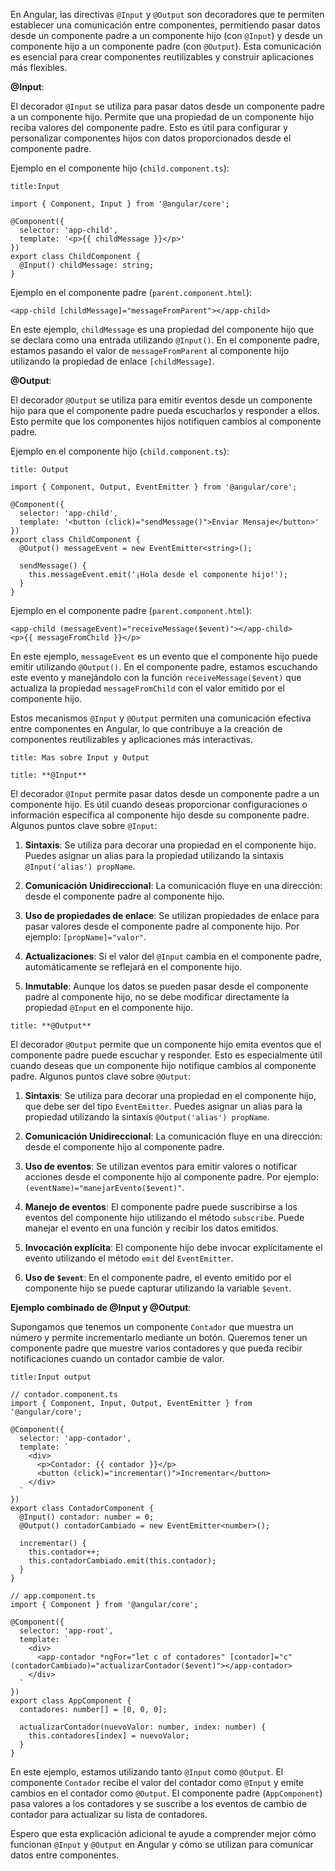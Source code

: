 En Angular, las directivas `@Input` y `@Output` son decoradores que te permiten establecer una comunicación entre componentes, permitiendo pasar datos desde un componente padre a un componente hijo (con `@Input`) y desde un componente hijo a un componente padre (con `@Output`). Esta comunicación es esencial para crear componentes reutilizables y construir aplicaciones más flexibles.

**@Input**:

El decorador `@Input` se utiliza para pasar datos desde un componente padre a un componente hijo. Permite que una propiedad de un componente hijo reciba valores del componente padre. Esto es útil para configurar y personalizar componentes hijos con datos proporcionados desde el componente padre.

Ejemplo en el componente hijo (`child.component.ts`):

```ad-important
title:Input
```
```
import { Component, Input } from '@angular/core';

@Component({
  selector: 'app-child',
  template: '<p>{{ childMessage }}</p>'
})
export class ChildComponent {
  @Input() childMessage: string;
}
```

Ejemplo en el componente padre (`parent.component.html`):

```
<app-child [childMessage]="messageFromParent"></app-child>
```

En este ejemplo, `childMessage` es una propiedad del componente hijo que se declara como una entrada utilizando `@Input()`. En el componente padre, estamos pasando el valor de `messageFromParent` al componente hijo utilizando la propiedad de enlace `[childMessage]`.

**@Output**:

El decorador `@Output` se utiliza para emitir eventos desde un componente hijo para que el componente padre pueda escucharlos y responder a ellos. Esto permite que los componentes hijos notifiquen cambios al componente padre.

Ejemplo en el componente hijo (`child.component.ts`):

```ad-important
title: Output
```
```
import { Component, Output, EventEmitter } from '@angular/core';

@Component({
  selector: 'app-child',
  template: '<button (click)="sendMessage()">Enviar Mensaje</button>'
})
export class ChildComponent {
  @Output() messageEvent = new EventEmitter<string>();

  sendMessage() {
    this.messageEvent.emit('¡Hola desde el componente hijo!');
  }
}
```

Ejemplo en el componente padre (`parent.component.html`):

```
<app-child (messageEvent)="receiveMessage($event)"></app-child>
<p>{{ messageFromChild }}</p>
```

En este ejemplo, `messageEvent` es un evento que el componente hijo puede emitir utilizando `@Output()`. En el componente padre, estamos escuchando este evento y manejándolo con la función `receiveMessage($event)` que actualiza la propiedad `messageFromChild` con el valor emitido por el componente hijo.

Estos mecanismos `@Input` y `@Output` permiten una comunicación efectiva entre componentes en Angular, lo que contribuye a la creación de componentes reutilizables y aplicaciones más interactivas.

```ad-note
title: Mas sobre Input y Output
```

```ad-todo
title: **@Input**
```


El decorador `@Input` permite pasar datos desde un componente padre a un componente hijo. Es útil cuando deseas proporcionar configuraciones o información específica al componente hijo desde su componente padre. Algunos puntos clave sobre `@Input`:

1. **Sintaxis**: Se utiliza para decorar una propiedad en el componente hijo. Puedes asignar un alias para la propiedad utilizando la sintaxis `@Input('alias') propName`.
    
2. **Comunicación Unidireccional**: La comunicación fluye en una dirección: desde el componente padre al componente hijo.
    
3. **Uso de propiedades de enlace**: Se utilizan propiedades de enlace para pasar valores desde el componente padre al componente hijo. Por ejemplo: `[propName]="valor"`.
    
4. **Actualizaciones**: Si el valor del `@Input` cambia en el componente padre, automáticamente se reflejará en el componente hijo.
    
5. **Inmutable**: Aunque los datos se pueden pasar desde el componente padre al componente hijo, no se debe modificar directamente la propiedad `@Input` en el componente hijo.
    

```ad-todo
title: **@Output**
```

El decorador `@Output` permite que un componente hijo emita eventos que el componente padre puede escuchar y responder. Esto es especialmente útil cuando deseas que un componente hijo notifique cambios al componente padre. Algunos puntos clave sobre `@Output`:

1. **Sintaxis**: Se utiliza para decorar una propiedad en el componente hijo, que debe ser del tipo `EventEmitter`. Puedes asignar un alias para la propiedad utilizando la sintaxis `@Output('alias') propName`.
    
2. **Comunicación Unidireccional**: La comunicación fluye en una dirección: desde el componente hijo al componente padre.
    
3. **Uso de eventos**: Se utilizan eventos para emitir valores o notificar acciones desde el componente hijo al componente padre. Por ejemplo: `(eventName)="manejarEvento($event)"`.
    
4. **Manejo de eventos**: El componente padre puede suscribirse a los eventos del componente hijo utilizando el método `subscribe`. Puede manejar el evento en una función y recibir los datos emitidos.
    
5. **Invocación explícita**: El componente hijo debe invocar explícitamente el evento utilizando el método `emit` del `EventEmitter`.
    
6. **Uso de `$event`**: En el componente padre, el evento emitido por el componente hijo se puede capturar utilizando la variable `$event`.
    

**Ejemplo combinado de @Input y @Output**:

Supongamos que tenemos un componente `Contador` que muestra un número y permite incrementarlo mediante un botón. Queremos tener un componente padre que muestre varios contadores y que pueda recibir notificaciones cuando un contador cambie de valor.

```ad-attention
title:Input output
```
```
// contador.component.ts
import { Component, Input, Output, EventEmitter } from '@angular/core';

@Component({
  selector: 'app-contador',
  template: `
    <div>
      <p>Contador: {{ contador }}</p>
      <button (click)="incrementar()">Incrementar</button>
    </div>
  `
})
export class ContadorComponent {
  @Input() contador: number = 0;
  @Output() contadorCambiado = new EventEmitter<number>();

  incrementar() {
    this.contador++;
    this.contadorCambiado.emit(this.contador);
  }
}
```

```
// app.component.ts
import { Component } from '@angular/core';

@Component({
  selector: 'app-root',
  template: `
    <div>
      <app-contador *ngFor="let c of contadores" [contador]="c" (contadorCambiado)="actualizarContador($event)"></app-contador>
    </div>
  `
})
export class AppComponent {
  contadores: number[] = [0, 0, 0];

  actualizarContador(nuevoValor: number, index: number) {
    this.contadores[index] = nuevoValor;
  }
}
```

En este ejemplo, estamos utilizando tanto `@Input` como `@Output`. El componente `Contador` recibe el valor del contador como `@Input` y emite cambios en el contador como `@Output`. El componente padre (`AppComponent`) pasa valores a los contadores y se suscribe a los eventos de cambio de contador para actualizar su lista de contadores.

Espero que esta explicación adicional te ayude a comprender mejor cómo funcionan `@Input` y `@Output` en Angular y cómo se utilizan para comunicar datos entre componentes.
